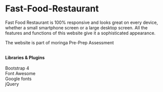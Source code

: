 # Fast-Food-Restaurant

Fast Food Restaurant is 100% responsive and looks great on every device, whether a small smartphone screen or a large desktop screen. All the features and functions of this website give it a sophisticated appearance.<br>

The website is part of moringa Pre-Prep Assessment 


<br>
<b>Libraries & Plugins</b><br>
<br>
Bootstrap 4<br>
Font Awesome<br>
Google fonts<br>
jQuery
